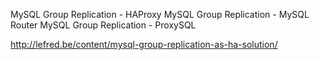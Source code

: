 MySQL Group Replication - HAProxy
MySQL Group Replication - MySQL Router
MySQL Group Replication - ProxySQL


http://lefred.be/content/mysql-group-replication-as-ha-solution/
